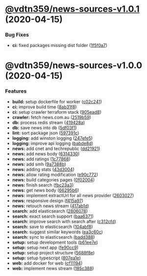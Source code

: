 # [@vdtn359/news-sources-v1.0.1](https://github.com/vdtn359/vdtn359-news/compare/@vdtn359/news-sources-v1.0.0...@vdtn359/news-sources-v1.0.1) (2020-04-15)


### Bug Fixes

* **ci:** fixed packages missing dist folder ([1f5f0a7](https://github.com/vdtn359/vdtn359-news/commit/1f5f0a7521298540e02db0e41c860c4be028a5f3))

# @vdtn359/news-sources-v1.0.0 (2020-04-15)


### Features

* **build:** setup dockerfile for worker ([c02c241](https://github.com/vdtn359/vdtn359-news/commit/c02c2419bd95a5de3570b3207f026ca17e590c59))
* **ci:** improve build time ([8ab31f8](https://github.com/vdtn359/vdtn359-news/commit/8ab31f80a5b45f8c527b2f97e79e0f7d00171335))
* **ci:** setup crawler terraform stack ([905ead8](https://github.com/vdtn359/vdtn359-news/commit/905ead82d43663b8c0c44d22f2486f9e0c4c2551))
* **crawler:** fetch news.com.au ([2519b59](https://github.com/vdtn359/vdtn359-news/commit/2519b59dbeae58044bf9ecbca49ac0c9458cbac8))
* **db:** process redis stream ([419428a](https://github.com/vdtn359/vdtn359-news/commit/419428a1f200418a0592a2ba22b46bdff9efdd42))
* **db:** save news into db ([5df03f1](https://github.com/vdtn359/vdtn359-news/commit/5df03f1f38ae6a08fe4d7977b37a5b9906e68f7c))
* **lint:** sort package json ([597391c](https://github.com/vdtn359/vdtn359-news/commit/597391cc5439f7ddf012bae9d94962f92a6de1d6))
* **logging:** add winston logging ([247efe5](https://github.com/vdtn359/vdtn359-news/commit/247efe54dd7c652b7672f6926254d4d6448c2b8f))
* **logging:** improve api logging ([babde8d](https://github.com/vdtn359/vdtn359-news/commit/babde8dc2586fb5589854449b584bd461db9a4e8))
* **news:** add cnet and techrepublic ([dd21921](https://github.com/vdtn359/vdtn359-news/commit/dd219210adff54215fafc389745f7d550e3c652c))
* **news:** add news body ([6314330](https://github.com/vdtn359/vdtn359-news/commit/6314330e58e3125ff0c1e2a1bcc5f0ca21f12e0d))
* **news:** add ratings ([1c77868](https://github.com/vdtn359/vdtn359-news/commit/1c7786816a63191177d312c80d07775f362a0dfa))
* **news:** add smh ([9a7388b](https://github.com/vdtn359/vdtn359-news/commit/9a7388b818b9220868333331d613ac74b676cb27))
* **news:** adding stats ([43d3004](https://github.com/vdtn359/vdtn359-news/commit/43d30047bd783407df532896a4d432b830593934))
* **news:** allow rating modification ([e90c772](https://github.com/vdtn359/vdtn359-news/commit/e90c7726ce3de77768fd7e23ba0c25a5a9233521))
* **news:** build categories pages ([0f02004](https://github.com/vdtn359/vdtn359-news/commit/0f02004890c87f09ef84135d80aeef276c79165b))
* **news:** finish search ([fbc23a3](https://github.com/vdtn359/vdtn359-news/commit/fbc23a3c64f5d803ea99c2abb7cffd6fbaa2a910))
* **news:** get news body ([66295b6](https://github.com/vdtn359/vdtn359-news/commit/66295b6c37a623508bef18d59436c30523ebdb16))
* **news:** implement extractUrl for all news provider ([2603027](https://github.com/vdtn359/vdtn359-news/commit/2603027cc0e4c552d6a869e55177e57c88737681))
* **news:** responsive design ([f415a97](https://github.com/vdtn359/vdtn359-news/commit/f415a974f620c71afe11824691c48cb59705df96))
* **news:** retouch news stream ([417ab1d](https://github.com/vdtn359/vdtn359-news/commit/417ab1de0df80ce66be2a3f4b9304a400d2a2a66))
* **search:** add elasticsearch ([2806078](https://github.com/vdtn359/vdtn359-news/commit/2806078c33536702c8d00890266653466279e1ee))
* **search:** exact search support ([baa6371](https://github.com/vdtn359/vdtn359-news/commit/baa63710b5522e756fa552f86d24d3bdf2d90204))
* **search:** improve search with search after ([c312cfd](https://github.com/vdtn359/vdtn359-news/commit/c312cfddfdc7ace793f07450c0fe33ca498e4ee1))
* **search:** save to elasticsearch ([104abf8](https://github.com/vdtn359/vdtn359-news/commit/104abf8d9caeaf4641de58b26ca70ae14f937bec))
* **search:** suggest similar keywords ([ea3c60c](https://github.com/vdtn359/vdtn359-news/commit/ea3c60c198efa635649aab20992d7fb0f25655da))
* **search:** sync to elasticsearch ([badd388](https://github.com/vdtn359/vdtn359-news/commit/badd388e982f77b8e4807505dd76d0559cb4aaa8))
* **setup:** setup development tools ([b61ee7e](https://github.com/vdtn359/vdtn359-news/commit/b61ee7eff55919c15823d0d669bc70f99217781c))
* **setup:** setup next app ([fe90cc9](https://github.com/vdtn359/vdtn359-news/commit/fe90cc94969198a4aa935c2e24cb1c3455575bfc))
* **setup:** setup project structure ([5688f8e](https://github.com/vdtn359/vdtn359-news/commit/5688f8e92c22872aad104b31689af198e9033945))
* **setup:** setup typescript ([807ea1e](https://github.com/vdtn359/vdtn359-news/commit/807ea1e878e08bd3210cb888c990fa2ef1970d49))
* **web:** add docker for web ([cf11194](https://github.com/vdtn359/vdtn359-news/commit/cf111949b946392a8d924abba329bdb99ba82f77))
* **web:** implement news stream ([185c388](https://github.com/vdtn359/vdtn359-news/commit/185c388ac4dd3f10d94275a9dbe0d4443fab8307))
